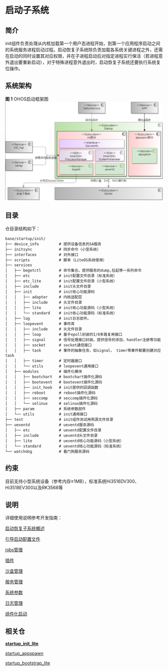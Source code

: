 # 启动子系统<a name="ZH-CN_TOPIC_0000001129033057"></a>

## 简介<a name="section469617221261"></a>

init组件负责处理从内核加载第一个用户态进程开始，到第一个应用程序启动之间的系统服务进程启动过程。启动恢复子系统除负责加载各系统关键进程之外，还需在启动的同时设置其对应权限，并在子进程启动后对指定进程实行保活（若进程意外退出要重新启动），对于特殊进程意外退出时，启动恢复子系统还要执行系统复位操作。

## 系统架构

**图 1** OHOS启动框架图<a name="fig99659301300"></a>
![](figures/init系统架构.png)

## 目录<a name="section15884114210197"></a>
仓目录结构如下：
```
base/startup/init/
├── device_info         # 提供设备信息的SA服务
├── initsync            # 同步命令（小型系统）
├── interfaces          # 对外接口
├── scripts             # 脚本（LiteOS系统使用）
├── services
│   ├── begetctl        # 命令集合。提供服务的dump,拉起等一系列命令
│   ├── etc             # init配置文件目录（标准系统）
│   ├── etc_lite        # init配置文件目录（小型系统）
│   ├── include         # init头文件目录
│   ├── init            # init核心功能源码
│   │   ├── adapter     # 内核适配层
│   │   ├── include     # 头文件目录
│   │   ├── lite        # init核心功能源码（小型系统）
│   │   └── standard    # init核心功能源码（标准系统）
│   ├── log             # init日志部件。
│   ├── loopevent       # 事件库
│   │   ├── include     # 头文件目录
│   │   ├── loop        # 基于epoll封装的I/O多路复用接口
│   │   ├── signal      # 信号处理接口封装。提供信号的添加，handler注册等功能
│   │   ├── socket      # socket通信接口
│   │   ├── task        # 事件的抽象任务，如signal， timer等事件都要创建对应task
│   │   ├── timer       # 定时器接口
│   │   └── utils       # loopevent通用接口
│   ├── modules         # 插件化模块
│   │   ├── bootchart   # bootchart插件化源码
│   │   ├── bootevent   # bootevent插件化源码
│   │   ├── init_hook   # init提供的回调函数
│   │   ├── reboot      # reboot插件化源码
│   │   ├── seccomp     # seccomp插件化源码
│   │   └── selinux     # selinux插件化源码
│   ├── param           # 系统参数部件
│   └── utils           # init通用接口
├── test                # init组件测试用例源文件目录
├── ueventd             # ueventd服务源码
│   ├── etc             # ueventd配置文件目录
│   ├── include         # ueventd头文件目录
│   ├── lite            # ueventd核心功能源码（小型系统）
│   └── standard        # ueventd核心功能源码（标准系统）
└── watchdog            # 看门狗服务源码
```


## 约束<a name="section12212842173518"></a>

目前支持小型系统设备（参考内存≥1MB），标准系统Hi3516DV300、Hi3518EV300以及RK3568等

## 说明<a name="section837771600"></a>

详细使用说明参考开发指南：

[启动恢复子系统概述](https://gitee.com/openharmony/docs/blob/master/zh-cn/device-dev/subsystems/subsys-boot-overview.md)

[引导启动配置文件](https://gitee.com/openharmony/docs/blob/master/zh-cn/device-dev/subsystems/subsys-boot-init-cfg.md)

[jobs管理](https://gitee.com/openharmony/docs/blob/master/zh-cn/device-dev/subsystems/subsys-boot-init-jobs.md)

[插件](https://gitee.com/openharmony/docs/blob/master/zh-cn/device-dev/subsystems/subsys-boot-init-plugin.md)

[沙盒管理](https://gitee.com/openharmony/docs/blob/master/zh-cn/device-dev/subsystems/subsys-boot-init-sandbox.md)

[服务管理](https://gitee.com/openharmony/docs/blob/master/zh-cn/device-dev/subsystems/subsys-boot-init-service.md)

[系统参数](https://gitee.com/openharmony/docs/blob/master/zh-cn/device-dev/subsystems/subsys-boot-init-sysparam.md)

[日志管理](https://gitee.com/openharmony/docs/blob/master/zh-cn/device-dev/subsystems/subsys-boot-init-log.md)

[组件化启动](https://gitee.com/openharmony/docs/blob/master/zh-cn/device-dev/subsystems/subsys-boot-init-sub-unit.md)

## 相关仓<a name="section641143415335"></a>

**[startup\_init\_lite](https://gitee.com/openharmony/startup_init_lite)**

[startup\_appspawn](https://gitee.com/openharmony/startup_appspawn)

[startup\_bootstrap\_lite](https://gitee.com/openharmony/startup_bootstrap_lite)
